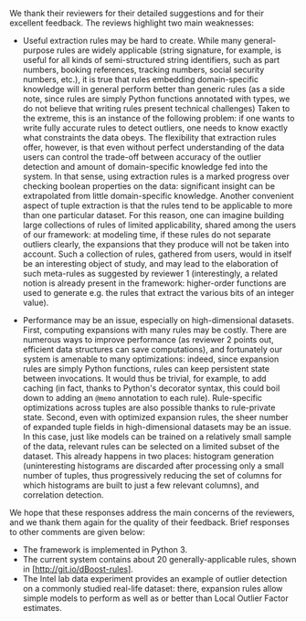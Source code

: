 We thank their reviewers for their detailed suggestions and for their excellent feedback. The reviews highlight two main weaknesses:

* Useful extraction rules may be hard to create. While many general-purpose rules are widely applicable (string signature, for example, is useful for all kinds of semi-structured string identifiers, such as part numbers, booking references, tracking numbers, social security numbers, etc.), it is true that rules embedding domain-specific knowledge will in general perform better than generic rules (as a side note, since rules are simply Python functions annotated with types, we do not believe that writing rules present technical challenges)
  Taken to the extreme, this is an instance of the following problem: if one wants to write fully accurate rules to detect outliers, one needs to know exactly what constraints the data obeys. The flexibility that extraction rules offer, however, is that even without perfect understanding of the data users can control the trade-off between accuracy of the outlier detection and amount of domain-specific knowledge fed into the system. In that sense, using extraction rules is a marked progress over checking boolean properties on the data: significant insight can be extrapolated from little domain-specific knowledge.
  Another convenient aspect of tuple extraction is that the rules tend to be applicable to more than one particular dataset. For this reason, one can imagine building large collections of rules of limited applicability, shared among the users of our framework: at modeling time, if these rules do not separate outliers clearly, the expansions that they produce will not be taken into account. Such a collection of rules, gathered from users, would in itself be an interesting object of study, and may lead to the elaboration of such meta-rules as suggested by reviewer 1 (interestingly, a related notion is already present in the framework: higher-order functions are used to generate e.g. the rules that extract the various bits of an integer value).

* Performance may be an issue, especially on high-dimensional datasets.
  First, computing expansions with many rules may be costly. There are numerous ways to improve performance (as reviewer 2 points out, efficient data structures can save computations), and fortunately our system is amenable to many optimizations: indeed, since expansion rules are simply Python functions, rules can keep persistent state between invocations. It would thus be trivial, for example, to add caching (in fact, thanks to Python's decorator syntax, this could boil down to adding an `@memo` annotation to each rule). Rule-specific optimizations across tuples are also possible thanks to rule-private state.
  Second, even with optimized expansion rules, the sheer number of expanded tuple fields in high-dimensional datasets may be an issue. In this case, just like models can be trained on a relatively small sample of the data, relevant rules can be selected on a limited subset of the dataset. This already happens in two places: histogram generation (uninteresting histograms are discarded after processing only a small number of tuples, thus progressively reducing the set of columns for which histograms are built to just a few relevant columns), and correlation detection.

We hope that these responses address the main concerns of the reviewers, and we thank them again for the quality of their feedback. Brief responses to other comments are given below:

* The framework is implemented in Python 3.
* The current system contains about 20 generally-applicable rules, shown in [http://git.io/dBoost-rules].
* The Intel lab data experiment provides an example of outlier detection on a commonly studied real-life dataset: there, expansion rules allow simple models to perform as well as or better than Local Outlier Factor estimates.
